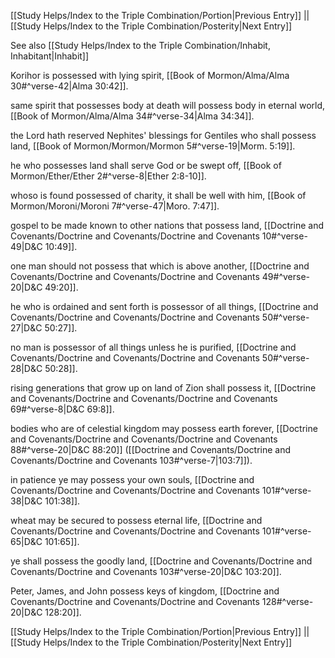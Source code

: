 [[Study Helps/Index to the Triple Combination/Portion|Previous Entry]]  ||  [[Study Helps/Index to the Triple Combination/Posterity|Next Entry]]

 See also [[Study Helps/Index to the Triple Combination/Inhabit, Inhabitant|Inhabit]]

 Korihor is possessed with lying spirit, [[Book of Mormon/Alma/Alma 30#^verse-42|Alma 30:42]].

 same spirit that possesses body at death will possess body in eternal world, [[Book of Mormon/Alma/Alma 34#^verse-34|Alma 34:34]].

 the Lord hath reserved Nephites' blessings for Gentiles who shall possess land, [[Book of Mormon/Mormon/Mormon 5#^verse-19|Morm. 5:19]].

 he who possesses land shall serve God or be swept off, [[Book of Mormon/Ether/Ether 2#^verse-8|Ether 2:8-10]].

 whoso is found possessed of charity, it shall be well with him, [[Book of Mormon/Moroni/Moroni 7#^verse-47|Moro. 7:47]].

 gospel to be made known to other nations that possess land, [[Doctrine and Covenants/Doctrine and Covenants/Doctrine and Covenants 10#^verse-49|D&C 10:49]].

 one man should not possess that which is above another, [[Doctrine and Covenants/Doctrine and Covenants/Doctrine and Covenants 49#^verse-20|D&C 49:20]].

 he who is ordained and sent forth is possessor of all things, [[Doctrine and Covenants/Doctrine and Covenants/Doctrine and Covenants 50#^verse-27|D&C 50:27]].

 no man is possessor of all things unless he is purified, [[Doctrine and Covenants/Doctrine and Covenants/Doctrine and Covenants 50#^verse-28|D&C 50:28]].

 rising generations that grow up on land of Zion shall possess it, [[Doctrine and Covenants/Doctrine and Covenants/Doctrine and Covenants 69#^verse-8|D&C 69:8]].

 bodies who are of celestial kingdom may possess earth forever, [[Doctrine and Covenants/Doctrine and Covenants/Doctrine and Covenants 88#^verse-20|D&C 88:20]] ([[Doctrine and Covenants/Doctrine and Covenants/Doctrine and Covenants 103#^verse-7|103:7]]).

 in patience ye may possess your own souls, [[Doctrine and Covenants/Doctrine and Covenants/Doctrine and Covenants 101#^verse-38|D&C 101:38]].

 wheat may be secured to possess eternal life, [[Doctrine and Covenants/Doctrine and Covenants/Doctrine and Covenants 101#^verse-65|D&C 101:65]].

 ye shall possess the goodly land, [[Doctrine and Covenants/Doctrine and Covenants/Doctrine and Covenants 103#^verse-20|D&C 103:20]].

 Peter, James, and John possess keys of kingdom, [[Doctrine and Covenants/Doctrine and Covenants/Doctrine and Covenants 128#^verse-20|D&C 128:20]].

[[Study Helps/Index to the Triple Combination/Portion|Previous Entry]]  ||  [[Study Helps/Index to the Triple Combination/Posterity|Next Entry]]